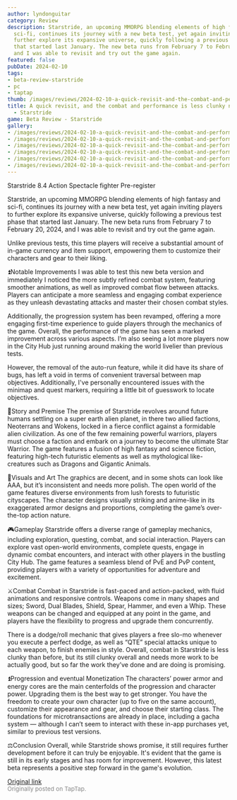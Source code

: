 ```yaml
---
author: lyndonguitar
category: Review
description: Starstride, an upcoming MMORPG blending elements of high fantasy and
  sci-fi, continues its journey with a new beta test, yet again inviting players to
  further explore its expansive universe, quickly following a previous test phase
  that started last January. The new beta runs from February 7 to February 20, 2024,
  and I was able to revisit and try out the game again.
featured: false
pubDate: 2024-02-10
tags:
- beta-review-starstride
- pc
- taptap
thumb: /images/reviews/2024-02-10-a-quick-revisit-and-the-combat-and-performance-is-less-clunky-now--beta-review---starstri-0.avif
title: A quick revisit, and the combat and performance is less clunky now | Beta Review
  - Starstride
game: Beta Review - Starstride
gallery:
- /images/reviews/2024-02-10-a-quick-revisit-and-the-combat-and-performance-is-less-clunky-now--beta-review---starstri-0.avif
- /images/reviews/2024-02-10-a-quick-revisit-and-the-combat-and-performance-is-less-clunky-now--beta-review---starstri-1.avif
- /images/reviews/2024-02-10-a-quick-revisit-and-the-combat-and-performance-is-less-clunky-now--beta-review---starstri-2.avif
- /images/reviews/2024-02-10-a-quick-revisit-and-the-combat-and-performance-is-less-clunky-now--beta-review---starstri-3.avif
- /images/reviews/2024-02-10-a-quick-revisit-and-the-combat-and-performance-is-less-clunky-now--beta-review---starstri-4.avif
- /images/reviews/2024-02-10-a-quick-revisit-and-the-combat-and-performance-is-less-clunky-now--beta-review---starstri-5.avif
---
```

Starstride
8.4
Action
Spectacle fighter
Pre-register

Starstride, an upcoming MMORPG blending elements of high fantasy and sci-fi, continues its journey with a new beta test, yet again inviting players to further explore its expansive universe, quickly following a previous test phase that started last January. The new beta runs from February 7 to February 20, 2024, and I was able to revisit and try out the game again.

Unlike previous tests, this time players will receive a substantial amount of in-game currency and item support, empowering them to customize their characters and gear to their liking.

⏫Notable Improvements
I was able to test this new beta version and immediately I noticed the more subtly refined combat system, featuring smoother animations, as well as improved combat flow between attacks. Players can anticipate a more seamless and engaging combat experience as they unleash devastating attacks and master their chosen combat styles.

Additionally, the progression system has been revamped, offering a more engaging first-time experience to guide players through the mechanics of the game. Overall, the performance of the game has seen a marked improvement across various aspects. I’m also seeing a lot more players now in the City Hub just running around making the world livelier than previous tests.

However, the removal of the auto-run feature, while it did have its share of bugs, has left a void in terms of convenient traversal between map objectives. Additionally, I've personally encountered issues with the minimap and quest markers, requiring a little bit of guesswork to locate objectives.

📖Story and Premise
The premise of Starstride revolves around future humans settling on a super earth alien planet, in there two allied factions, Neoterrans and Wokens, locked in a fierce conflict against a formidable alien civilization. As one of the few remaining powerful warriors, players must choose a faction and embark on a journey to become the ultimate Star Warrior. The game features a fusion of high fantasy and science fiction, featuring high-tech futuristic elements as well as mythological like-creatures such as Dragons and Gigantic Animals.

🎨Visuals and Art
The graphics are decent, and in some shots can look like AAA, but it’s inconsistent and needs more polish. The open world of the game features diverse environments from lush forests to futuristic cityscapes. The character designs visually striking and anime-like in its exaggerated armor designs and proportions, completing the game’s over-the-top action nature.

🎮Gameplay
Starstride offers a diverse range of gameplay mechanics, including exploration, questing, combat, and social interaction. Players can explore vast open-world environments, complete quests, engage in dynamic combat encounters, and interact with other players in the bustling City Hub. The game features a seamless blend of PvE and PvP content, providing players with a variety of opportunities for adventure and excitement.

⚔️Combat
Combat in Starstride is fast-paced and action-packed, with fluid animations and responsive controls. Weapons come in many shapes and sizes; Sword, Dual Blades, Shield, Spear, Hammer, and even a Whip. These weapons can be changed and equipped at any point in the game, and players have the flexibility to progress and upgrade them concurrently.

There is a dodge/roll mechanic that gives players a free slo-mo whenever you execute a perfect dodge, as well as “QTE” special attacks unique to each weapon, to finish enemies in style. Overall, combat in Starstride is less clunky than before, but its still clunky overall and needs more work to be actually good, but so far the work they’ve done and are doing is promising.

⏫Progression and eventual Monetization
The characters’ power armor and energy cores are the main centerfolds of the progression and character power. Upgrading them is the best way to get stronger. You have the freedom to create your own character (up to five on the same account), customize their appearance and gear, and choose their starting class. The foundations for microtransactions are already in place, including a gacha system — although I can’t seem to interact with these in-app purchases yet, similar to previous test versions.

⚖️Conclusion
Overall, while Starstride shows promise, it still requires further development before it can truly be enjoyable. It's evident that the game is still in its early stages and has room for improvement. However, this latest beta represents a positive step forward in the game's evolution.

[Original link](https://www.taptap.io/post/6987233)<br><span style="font-size: 0.95em; color: #888;">Originally posted on TapTap.</span>